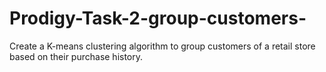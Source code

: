 # Prodigy-Task-2-group-customers-
Create a K-means clustering algorithm to group customers of a retail store based on their purchase history.
